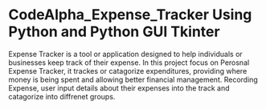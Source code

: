 # CodeAlpha_Expense_Tracker Using Python and Python GUI Tkinter

Expense Tracker is a tool or application designed to help individuals or businesses keep track of their expense. In this project focus on Perosnal Expense Tracker, it trackes or catagorize expenditures, providing where money is being spent and allowing better financial management. Recording Expense, user input details about their expenses into the track and catagorize into diffrenet groups.